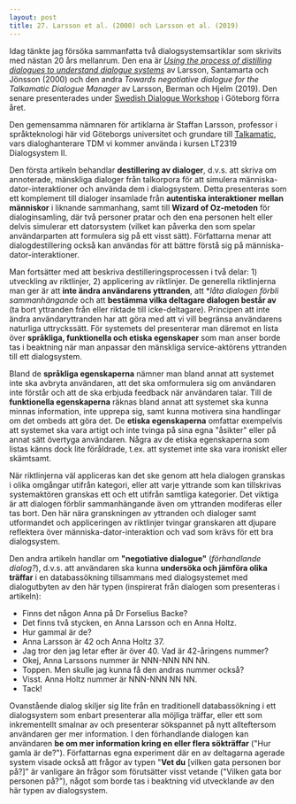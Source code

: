 ```yaml
---
layout: post
title: 27. Larsson et al. (2000) och Larsson et al. (2019)
---
```


Idag tänkte jag försöka sammanfatta två dialogsystemsartiklar som skrivits med nästan 20 års mellanrum. Den ena är [*Using the process of distilling dialogues to understand dialogue systems*](https://www.ida.liu.se/~arnjo82/papers/icslp-sllsaj-00.pdf) av Larsson, Santamarta och Jönsson (2000) och den andra *Towards negotiative dialogue for the Talkamatic Dialogue Manager* av Larsson, Berman och Hjelm (2019). Den senare presenterades under [Swedish Dialogue Workshop](https://sites.google.com/view/swedish-dialogue-workshop-2019/home) i Göteborg förra året. 

Den gemensamma nämnaren för artiklarna är Staffan Larsson, professor i språkteknologi här vid Göteborgs universitet och grundare till [Talkamatic](http://talkamatic.se/), vars dialoghanterare TDM vi kommer använda i kursen LT2319 Dialogsystem II.

Den första artikeln behandlar **destillering av dialoger**, d.v.s. att skriva om annoterade, mänskliga dialoger från talkorpora för att simulera människa-dator-interaktioner och använda dem i dialogsystem. Detta presenteras som ett komplement till dialoger insamlade från **autentiska interaktioner mellan människor** i liknande sammanhang, samt till **Wizard of Oz-metoden** för dialoginsamling, där två personer pratar och den ena personen helt eller delvis simulerar ett datorsystem (vilket kan påverka den som spelar användarparten att formulera sig på ett visst sätt). Författarna menar att dialogdestillering också kan användas för att bättre förstå sig på människa-dator-interaktioner. 

Man fortsätter med att beskriva destilleringsprocessen i två delar: 1) utveckling av riktlinjer, 2) applicering av riktlinjer. De generella riktlinjerna man ger är att **inte ändra användarens yttranden**, att **låta dialogen förbli sammanhängande* och att **bestämma vilka deltagare dialogen består av** (ta bort yttranden från eller riktade till icke-deltagare). Principen att inte ändra användaryttranden har att göra med att vi vill begränsa användarens naturliga uttryckssätt. För systemets del presenterar man däremot en lista över **språkliga, funktionella och etiska egenskaper** som man anser borde tas i beaktning när man anpassar den mänskliga service-aktörens yttranden till ett dialogsystem.  

Bland de **språkliga egenskaperna** nämner man bland annat att systemet inte ska avbryta användaren, att det ska omformulera sig om användaren inte förstår och att de ska erbjuda feedback när användaren talar. Till de **funktionella egenskaperna** räknas bland annat att systemet ska kunna minnas information, inte upprepa sig, samt kunna motivera sina handlingar om det ombeds att göra det. De **etiska egenskaperna** omfattar exempelvis att systemet ska vara artigt och inte tvinga på sina egna "åsikter" eller på annat sätt övertyga användaren. Några av de etiska egenskaperna som listas känns dock lite föråldrade, t.ex. att systemet inte ska vara ironiskt eller skämtsamt.

När riktlinjerna väl appliceras kan det ske genom att hela dialogen granskas i olika omgångar utifrån kategori, eller att varje yttrande som kan tillskrivas systemaktören granskas ett och ett utifrån samtliga kategorier. Det viktiga är att dialogen förblir sammanhängande även om yttranden modiferas eller tas bort. Den här nära granskningen av yttranden och dialoger samt utformandet och appliceringen av riktlinjer tvingar granskaren att djupare reflektera över människa-dator-interaktion och vad som krävs för ett bra dialogsystem.

Den andra artikeln handlar om **"negotiative dialogue"** (*förhandlande dialog?*), d.v.s. att användaren ska kunna **undersöka och jämföra olika träffar** i en databassökning tillsammans med dialogsystemet med dialogutbyten av den här typen (inspirerat från dialogen som presenteras i artikeln):<br>
- Finns det någon Anna på Dr Forselius Backe?<br>
- Det finns två stycken, en Anna Larsson och en Anna Holtz.<br>
- Hur gammal är de?<br>
- Anna Larsson är 42 och Anna Holtz 37.<br>
- Jag tror den jag letar efter är över 40. Vad är 42-åringens nummer?<br>
- Okej, Anna Larssons nummer är NNN-NNN NN NN.<br>
- Toppen. Men skulle jag kunna få den andras nummer också?<br>
- Visst. Anna Holtz nummer är NNN-NNN NN NN.<br> 
- Tack!<br>

Ovanstående dialog skiljer sig lite från en traditionell databassökning i ett dialogsystem som enbart presenterar alla möjliga träffar, eller ett som inkrementellt smalnar av och presenterar sökspannet på nytt allteftersom användaren ger mer information. I den förhandlande dialogen kan användaren **be om mer information kring en eller flera sökträffar** ("Hur gamla är de?"). Författarnas egna experiment där en av deltagarna agerade system visade också att frågor av typen "**Vet du** [vilken gata personen bor på?]" är vanligare än frågor som förutsätter visst vetande ("Vilken gata bor personen på?"), något som borde tas i beaktning vid utvecklande av den här typen av dialogsystem.